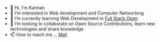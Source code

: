 - 👋 Hi, I’m Kannan
- 👀 I’m interested in Web development and Computer Networking
- 🌱 I’m currently learning Web Development in [Full Stack Open](https://fullstackopen.com/en/)
- 💞️ I’m looking to collaborate on Open Source Contributions, learn new technologies and share knowledge
- 📫 How to reach me ... [Mail](kannan.bk@protonmail.com)

<!---
Oraion13/Oraion13 is a ✨ special ✨ repository because its `README.md` (this file) appears on your GitHub profile.
You can click the Preview link to take a look at your changes.
--->
